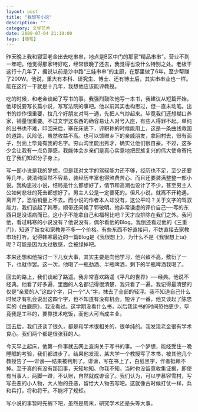 ```yaml
---
layout: post
title: "我想写小说"
description: ""
category: 文学艺术
date: 2009-07-04 21:19:00
tags: [随笔]
---
```


昨天晚上我和寝室老金出去吃串串，地点是B区中门的那家“精品串串”，营业不到一年吧。他觉得那家特好吃，经常很晚了还去，我觉得也没什么特别之处。老板干这行十几年了，据说以前是沙中路“三娃串串”的主厨，在那里做了6年，至少帮赚了200W。他说，重大有本科、研究生、博士、还有博士后，其实串串业也一样。能在这行一干就是十几年，我想他应该能评教授。

吃的时候，和老金谈起了写书的事。我强烈鼓吹他写一本书，我建议从短篇开始，他却说要写长篇小说，写写法院的事吧。他以前其实也构思过，但一直未动笔。出书的炒作很重要，拉几个好朋友对骂一通，先把人气炒起来。毕竟我们还想糊口养家，销量很重要。不过文学这东西的确容易让人对号入座，有些人得罪不起。单纯的出书也不难，印回来后，塞在床底下，评职称的时候能用上，这是一条曲线救国的道路，风险低，虽然收益不高。也可以馈赠乡下的亲戚朋友，拿回村去，很有面子，封面上毕竟有我的名字。穷山沟里能出秀才，确实让他们很自豪。不过，这多少会让我有一点负罪感，我能体会乡亲们是真心实意地把民族复兴的伟大使命寄托在了我们知识分子身上。

写一部小说是我的梦想，但是我对文字的驾驭能力还不够，经历也不足，至少还要等几年。装清纯固然不容易，装经历丰富也得煞费苦心、而且还要装满整整一部小说。我构思过小说，结局是什么都想好了，情节和高潮也设计了不少，甚至男主人公如何悲壮的死去都想好了。男主人公是一定要死的。但凡小说，就离不开艳遇，离开了，恐怕销量上不去。而小说的作者本人却没有，这公平吗？关于文字的驾驭能力，我们谈起了韩寒，顺带还问候了郭敬明。他非常谦虚的评价自己──写的东西只是没语病而已。这小子不能拿自己和福柯比吧？天才应排除在我们之外。我问他，看过韩寒的小说没有？他说没有，偶尔看他的Blog。我倒还看过他的《三重门》，知道了妓女和家教差不多一个价格。有些东西不好直接问，不妨直接去家教市场打听。记得韩寒最近的一篇Blog是《我很想上》，为什么不是《我很想上ta》呢？可能是因为太过敏感，会被绿掉吧。

本来还想和他探讨一下儿女大事，其实主要是向他学习，他兴致不高，敷衍了一下，也就作罢。这一次，他喝了一瓶劲酒、半瓶啤酒，剩下的半瓶啤酒我喝了。

回去的路上，我们谈起了路遥。我非常喜欢路遥《平凡的世界》──经典。他说不经典。他看了好多遍，里面的人名都记得很清楚，我只看了一遍。我记得最清楚的仅是“亲爱的人”这四个字，只一个“人”字，抹去了全部的轻浮。我不知道自己什么时候才有机会说出这四个字，也不知道有没有机会。短评了一番，他又谈起了陈忠实的《白鹿原》，我没看过。这学期没看什么书，以后我读书的时间恐怕更少，毕竟我是工科的，要靠技术吃饭，而他大可当成主业。

回去后，我们还谈了很久，都是和学术很相关的，很单纯的。我发现老金很有学术良心。我们两个都是很张狂的人。

今天早上起床，他第一件事就去网上查询关于写书的事。一个梦想，能经受住一晚睡眠的考验，我们都进步了。结果他发现，某大学一个教授写了本书，被其他几个教授告了──诽谤──结果被判刑了。诽谤，写在书上了，白纸黑字，作者抵赖不掉。至于真的有没有那回事，天知地知、你我不知，当时也没留意收集证据，即使有当事人，两脚一蹬，不认账，自然就成诽谤了。我们认为，可以学慕容雪村，写写丑恶的小人物，大人物的丑恶，留给大人物去写吧。这就像古时候打仗一样，兵和兵打，将和将干。不能坏了规矩。

写小说的事暂时先搁下吧，虽然是周末，研究学术还是头等大事。